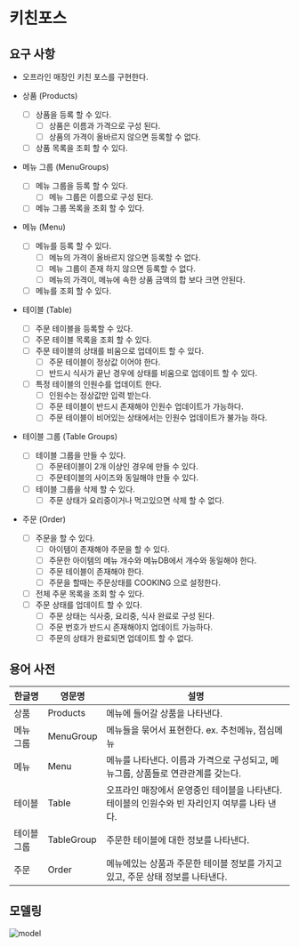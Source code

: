 # 키친포스

## 요구 사항
- 오프라인 매장인 키친 포스를 구현한다.

- 상품 (Products)
    - [ ] 상품을 등록 할 수 있다.
        - [ ] 상품은 이름과 가격으로 구성 된다.
        - [ ] 상품의 가격이 올바르지 않으면 등록할 수 없다.
    - [ ] 상품 목록을 조회 할 수 있다.

- 메뉴 그룹 (MenuGroups)
    - [ ] 메뉴 그룹을 등록 할 수 있다.
        - [ ] 메뉴 그룹은 이름으로 구성 된다.  
    - [ ] 메뉴 그룹 목록을 조회 할 수 있다.
         
- 메뉴 (Menu)
    - [ ] 메뉴를 등록 할 수 있다.
        - [ ] 메뉴의 가격이 올바르지 않으면 등록할 수 없다.
        - [ ] 메뉴 그룹이 존재 하지 않으면 등록할 수 없다. 
        - [ ] 메뉴의 가격이, 메뉴에 속한 상품 금액의 합 보다 크면 안된다. 
    - [ ] 메뉴를 조회 할 수 있다.
      
- 테이블 (Table)
    - [ ] 주문 테이블을 등록할 수 있다.
    - [ ] 주문 테이블 목록을 조회 할 수 있다.
    - [ ] 주문 테이블의 상태를 비움으로 업데이트 할 수 있다. 
        - [ ] 주문 테이블이 정상값 이어야 한다. 
        - [ ] 반드시 식사가 끝난 경우에 상태를 비움으로 업데이트 할 수 있다.
    - [ ] 특정 테이블의 인원수를 업데이트 한다.
        - [ ] 인원수는 정상값만 입력 받는다.
        - [ ] 주문 테이블이 반드시 존재해야 인원수 업데이트가 가능하다.
        - [ ] 주문 테이블이 비어있는 상태에서는 인원수 업데이트가 불가능 하다.
        
- 테이블 그룹 (Table Groups)
    - [ ] 테이블 그룹을 만들 수 있다.
        - [ ] 주문테이블이 2개 이상인 경우에 만들 수 있다.
        - [ ] 주문테이블의 사이즈와 동일해야 만들 수 있다.
    - [ ] 테이블 그룹을 삭제 할 수 있다.
        - [ ] 주문 상태가 요리중이거나 먹고있으면 삭제 할 수 없다. 

- 주문 (Order)
    - [ ] 주문을 할 수 있다.
        - [ ] 아이템이 존재해야 주문을 할 수 있다.
        - [ ] 주문한 아이템의 메뉴 개수와 메뉴DB에서 개수와 동일해야 한다.
        - [ ] 주문 테이블이 존재해야 한다.
        - [ ] 주문을 할때는 주문상태를 COOKING 으로 설정한다.  
    - [ ] 전체 주문 목록을 조회 할 수 있다.
    - [ ] 주문 상태를 업데이트 할 수 있다.
        - [ ] 주문 상태는 식사중, 요리중, 식사 완료로 구성 된다. 
        - [ ] 주문 번호가 반드시 존재해야지 업데이트 가능하다.
        - [ ] 주문의 상태가 완료되면 업데이트 할 수 없다.

## 용어 사전

| 한글명 | 영문명 | 설명 |
| --- | --- | --- |
| 상품 | Products | 메뉴에 들어갈 상품을 나타낸다. | 
| 메뉴 그룹 | MenuGroup | 메뉴들을 묶어서 표현한다. ex. 추천메뉴, 점심메뉴  | 
| 메뉴 | Menu | 메뉴를 나타낸다. 이름과 가격으로 구성되고, 메뉴그룹, 상품들로 연관관계를 갖는다. | 
| 테이블 | Table | 오프라인 매장에서 운영중인 테이블을 나타낸다. 테이블의 인원수와 빈 자리인지 여부를 나타 낸다. | 
| 테이블 그룹 | TableGroup | 주문한 테이블에 대한 정보를 나타낸다. | 
| 주문 | Order | 메뉴에있는 상품과 주문한 테이블 정보를 가지고 있고, 주문 상태 정보를 나타낸다. | 

## 모델링
![model](https://user-images.githubusercontent.com/28615416/74082848-761ca400-4aa1-11ea-809f-2dcbf016bbd7.png)